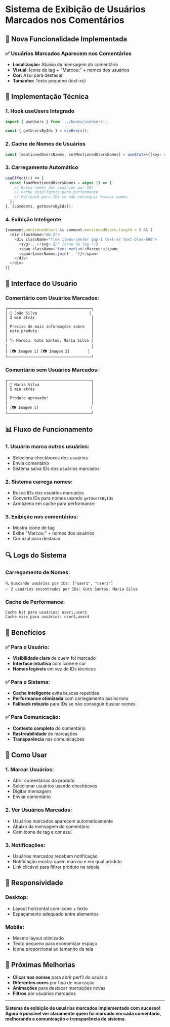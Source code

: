 # Sistema de Exibição de Usuários Marcados nos Comentários

## 🎯 **Nova Funcionalidade Implementada**

### **✅ Usuários Marcados Aparecem nos Comentários**
- **Localização:** Abaixo da mensagem do comentário
- **Visual:** Ícone de tag + "Marcou:" + nomes dos usuários
- **Cor:** Azul para destacar
- **Tamanho:** Texto pequeno (text-xs)

## 🔧 **Implementação Técnica**

### **1. Hook useUsers Integrado**
```typescript
import { useUsers } from '../hooks/useUsers';

const { getUsersByIds } = useUsers();
```

### **2. Cache de Nomes de Usuários**
```typescript
const [mentionedUsersNames, setMentionedUsersNames] = useState<{[key: string]: string[]}>({});
```

### **3. Carregamento Automático**
```typescript
useEffect(() => {
  const loadMentionedUsersNames = async () => {
    // Busca nomes dos usuários por IDs
    // Cache inteligente para performance
    // Fallback para IDs se não conseguir buscar nomes
  };
}, [comments, getUsersByIds]);
```

### **4. Exibição Inteligente**
```typescript
{comment.mentionedUsers && comment.mentionedUsers.length > 0 && (
  <div className="mb-2">
    <div className="flex items-center gap-1 text-xs text-blue-600">
      <svg>...</svg> {/* Ícone de tag */}
      <span className="font-medium">Marcou:</span>
      <span>{userNames.join(', ')}</span>
    </div>
  </div>
)}
```

## 🎨 **Interface do Usuário**

### **Comentário com Usuários Marcados:**
```
┌─────────────────────────────────────┐
│ 👤 João Silva                       │
│ 2 min atrás                         │
│                                     │
│ Preciso de mais informações sobre   │
│ este produto.                       │
│                                     │
│ 🏷️ Marcou: Guto Santos, Maria Silva │
│                                     │
│ [📷 Imagem 1] [📷 Imagem 2]        │
└─────────────────────────────────────┘
```

### **Comentário sem Usuários Marcados:**
```
┌─────────────────────────────────────┐
│ 👤 Maria Silva                       │
│ 5 min atrás                         │
│                                     │
│ Produto aprovado!                   │
│                                     │
│ [📷 Imagem 1]                       │
└─────────────────────────────────────┘
```

## 📊 **Fluxo de Funcionamento**

### **1. Usuário marca outros usuários:**
- Seleciona checkboxes dos usuários
- Envia comentário
- Sistema salva IDs dos usuários marcados

### **2. Sistema carrega nomes:**
- Busca IDs dos usuários marcados
- Converte IDs para nomes usando `getUsersByIds`
- Armazena em cache para performance

### **3. Exibição nos comentários:**
- Mostra ícone de tag
- Exibe "Marcou:" + nomes dos usuários
- Cor azul para destacar

## 🔍 **Logs do Sistema**

### **Carregamento de Nomes:**
```
🔍 Buscando usuários por IDs: ["user1", "user2"]
✅ 2 usuários encontrados por IDs: Guto Santos, Maria Silva
```

### **Cache de Performance:**
```
Cache hit para usuários: user1,user2
Cache miss para usuários: user3,user4
```

## 🎯 **Benefícios**

### **✅ Para o Usuário:**
- **Visibilidade clara** de quem foi marcado
- **Interface intuitiva** com ícone e cor
- **Nomes legíveis** em vez de IDs técnicos

### **✅ Para o Sistema:**
- **Cache inteligente** evita buscas repetidas
- **Performance otimizada** com carregamento assíncrono
- **Fallback robusto** para IDs se não conseguir buscar nomes

### **✅ Para Comunicação:**
- **Contexto completo** do comentário
- **Rastreabilidade** de marcações
- **Transparência** nas comunicações

## 🚀 **Como Usar**

### **1. Marcar Usuários:**
- Abrir comentários do produto
- Selecionar usuários usando checkboxes
- Digitar mensagem
- Enviar comentário

### **2. Ver Usuários Marcados:**
- Usuários marcados aparecem automaticamente
- Abaixo da mensagem do comentário
- Com ícone de tag e cor azul

### **3. Notificações:**
- Usuários marcados recebem notificação
- Notificação mostra quem marcou e em qual produto
- Link clicável para filtrar produto na tabela

## 📱 **Responsividade**

### **Desktop:**
- Layout horizontal com ícone + texto
- Espaçamento adequado entre elementos

### **Mobile:**
- Mesmo layout otimizado
- Texto pequeno para economizar espaço
- Ícone proporcional ao tamanho da tela

## 🔄 **Próximas Melhorias**

- **Clicar nos nomes** para abrir perfil do usuário
- **Diferentes cores** por tipo de marcação
- **Animações** para destacar marcações novas
- **Filtros** por usuários marcados

---

**Sistema de exibição de usuários marcados implementado com sucesso! Agora é possível ver claramente quem foi marcado em cada comentário, melhorando a comunicação e transparência do sistema.**
